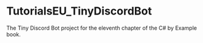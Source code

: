 # TutorialsEU_TinyDiscordBot
The Tiny Discord Bot  project for the eleventh chapter of the C# by Example  book.
